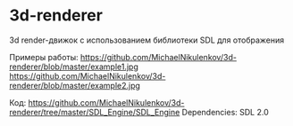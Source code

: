# 3d-renderer
3d render-движок с использованием библиотеки SDL для отображения

Примеры работы:
https://github.com/MichaelNikulenkov/3d-renderer/blob/master/example1.jpg
https://github.com/MichaelNikulenkov/3d-renderer/blob/master/example2.jpg

Код:
https://github.com/MichaelNikulenkov/3d-renderer/tree/master/SDL_Engine/SDL_Engine
Dependencies: SDL 2.0
